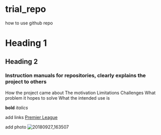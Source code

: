 # trial_repo
how to use github repo
# Heading 1
## Heading 2
### Instruction manuals for repositories, clearly explains the project to others

How the project came about
The motivation
Limitations
Challenges
What problem it hopes to solve
What the intended use is


**bold**
*italics*

add links
[Premier League](https://www.premierleague.com/)

add photo
![20180927_163507](https://github.com/Dilara-pro/trial_repo/assets/149216827/19a709bc-95dd-4bed-95a0-392d3123ccb8)



